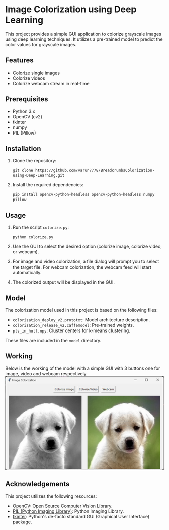 # Image Colorization using Deep Learning

This project provides a simple GUI application to colorize grayscale images using deep learning techniques. It utilizes a pre-trained model to predict the color values for grayscale images.

## Features
- Colorize single images
- Colorize videos
- Colorize webcam stream in real-time

## Prerequisites
- Python 3.x
- OpenCV (cv2)
- tkinter
- numpy
- PIL (Pillow)

## Installation
1. Clone the repository:
   ```
   git clone https://github.com/varun7778/BreadcrumbsColorization-using-Deep-Learning.git
   ```

2. Install the required dependencies:
   ```
   pip install opencv-python-headless opencv-python-headless numpy pillow
   ```

## Usage
1. Run the script `colorize.py`:

   ```
   python colorize.py
   ```

2. Use the GUI to select the desired option (colorize image, colorize video, or webcam).

3. For image and video colorization, a file dialog will prompt you to select the target file. For webcam colorization, the webcam feed will start automatically.

4. The colorized output will be displayed in the GUI.

## Model
The colorization model used in this project is based on the following files:
- `colorization_deploy_v2.prototxt`: Model architecture description.
- `colorization_release_v2.caffemodel`: Pre-trained weights.
- `pts_in_hull.npy`: Cluster centers for k-means clustering.

These files are included in the `model` directory.

## Working
Below is the working of the model with a simple GUI with 3 buttons one for image, video and webcam respectively.
![Working of the Model](images/readmeimages/working.png)

## Acknowledgements
This project utilizes the following resources:
- [OpenCV](https://opencv.org/): Open Source Computer Vision Library.
- [PIL (Python Imaging Library)](https://python-pillow.org/): Python Imaging Library.
- [tkinter](https://docs.python.org/3/library/tkinter.html): Python's de-facto standard GUI (Graphical User Interface) package.
